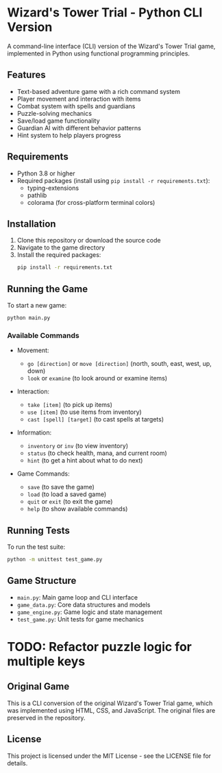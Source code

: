 # Wizard's Tower Trial - Python CLI Version

A command-line interface (CLI) version of the Wizard's Tower Trial game, implemented in Python using functional programming principles.

## Features

- Text-based adventure game with a rich command system
- Player movement and interaction with items
- Combat system with spells and guardians
- Puzzle-solving mechanics
- Save/load game functionality
- Guardian AI with different behavior patterns
- Hint system to help players progress

## Requirements

- Python 3.8 or higher
- Required packages (install using `pip install -r requirements.txt`):
  - typing-extensions
  - pathlib
  - colorama (for cross-platform terminal colors)

## Installation

1. Clone this repository or download the source code
2. Navigate to the game directory
3. Install the required packages:
   ```bash
   pip install -r requirements.txt
   ```

## Running the Game

To start a new game:
```bash
python main.py
```

### Available Commands

- Movement:
  - `go [direction]` or `move [direction]` (north, south, east, west, up, down)
  - `look` or `examine` (to look around or examine items)
  
- Interaction:
  - `take [item]` (to pick up items)
  - `use [item]` (to use items from inventory)
  - `cast [spell] [target]` (to cast spells at targets)
  
- Information:
  - `inventory` or `inv` (to view inventory)
  - `status` (to check health, mana, and current room)
  - `hint` (to get a hint about what to do next)
  
- Game Commands:
  - `save` (to save the game)
  - `load` (to load a saved game)
  - `quit` or `exit` (to exit the game)
  - `help` (to show available commands)

## Running Tests

To run the test suite:
```bash
python -m unittest test_game.py
```

## Game Structure

- `main.py`: Main game loop and CLI interface
- `game_data.py`: Core data structures and models
- `game_engine.py`: Game logic and state management
- `test_game.py`: Unit tests for game mechanics
# TODO: Refactor puzzle logic for multiple keys
## Original Game

This is a CLI conversion of the original Wizard's Tower Trial game, which was implemented using HTML, CSS, and JavaScript. The original files are preserved in the repository.

## License

This project is licensed under the MIT License - see the LICENSE file for details. 